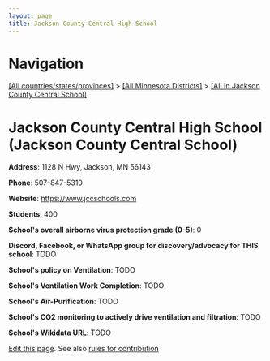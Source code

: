 ```yaml
---
layout: page
title: Jackson County Central High School
---
```

# Navigation

[[All countries/states/provinces]](../../..) > [[All Minnesota Districts]](../..) > [[All In Jackson County Central School]](..)

# Jackson County Central High School (Jackson County Central School)

**Address**: 1128 N Hwy, Jackson, MN 56143

**Phone**: 507-847-5310

**Website**: <https://www.jccschools.com>

**Students**: 400

**School's overall airborne virus protection grade (0-5)**: 0

**Discord, Facebook, or WhatsApp group for discovery/advocacy for THIS school**: TODO

**School's policy on Ventilation**: TODO

**School's Ventilation Work Completion**: TODO

**School's Air-Purification**: TODO

**School's CO2 monitoring to actively drive ventilation and filtration**: TODO

**School's Wikidata URL**: TODO


[Edit this page](https://github.com/ventilate-schools/MN/edit/main/./Jackson_County_Central_School/Jackson_County_Central_High_School.md). See also [rules for contribution](../../../contribution-rules/)